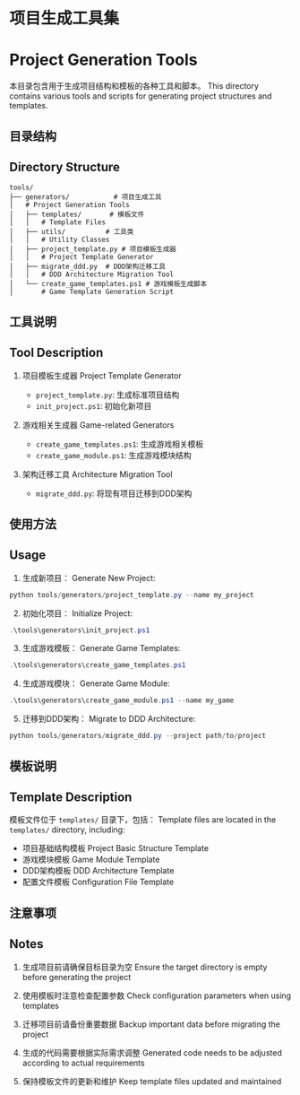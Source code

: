 # 项目生成工具集
# Project Generation Tools

本目录包含用于生成项目结构和模板的各种工具和脚本。
This directory contains various tools and scripts for generating project structures and templates.

## 目录结构
## Directory Structure

```
tools/
├── generators/           # 项目生成工具
│   # Project Generation Tools
│   ├── templates/       # 模板文件
│   │   # Template Files
│   ├── utils/          # 工具类
│   │   # Utility Classes
│   ├── project_template.py # 项目模板生成器
│   │   # Project Template Generator
│   ├── migrate_ddd.py  # DDD架构迁移工具
│   │   # DDD Architecture Migration Tool
│   └── create_game_templates.ps1 # 游戏模板生成脚本
│       # Game Template Generation Script
```

## 工具说明
## Tool Description

1. 项目模板生成器
   Project Template Generator
   - `project_template.py`: 生成标准项目结构
   - `init_project.ps1`: 初始化新项目

2. 游戏相关生成器
   Game-related Generators
   - `create_game_templates.ps1`: 生成游戏相关模板
   - `create_game_module.ps1`: 生成游戏模块结构

3. 架构迁移工具
   Architecture Migration Tool
   - `migrate_ddd.py`: 将现有项目迁移到DDD架构

## 使用方法
## Usage

1. 生成新项目：
   Generate New Project:
```powershell
python tools/generators/project_template.py --name my_project
```

2. 初始化项目：
   Initialize Project:
```powershell
.\tools\generators\init_project.ps1
```

3. 生成游戏模板：
   Generate Game Templates:
```powershell
.\tools\generators\create_game_templates.ps1
```

4. 生成游戏模块：
   Generate Game Module:
```powershell
.\tools\generators\create_game_module.ps1 --name my_game
```

5. 迁移到DDD架构：
   Migrate to DDD Architecture:
```powershell
python tools/generators/migrate_ddd.py --project path/to/project
```

## 模板说明
## Template Description

模板文件位于 `templates/` 目录下，包括：
Template files are located in the `templates/` directory, including:
- 项目基础结构模板
  Project Basic Structure Template
- 游戏模块模板
  Game Module Template
- DDD架构模板
  DDD Architecture Template
- 配置文件模板
  Configuration File Template

## 注意事项
## Notes

1. 生成项目前请确保目标目录为空
   Ensure the target directory is empty before generating the project

2. 使用模板时注意检查配置参数
   Check configuration parameters when using templates

3. 迁移项目前请备份重要数据
   Backup important data before migrating the project

4. 生成的代码需要根据实际需求调整
   Generated code needs to be adjusted according to actual requirements

5. 保持模板文件的更新和维护
   Keep template files updated and maintained
